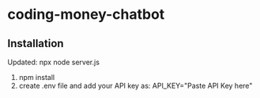 # coding-money-chatbot
## Installation

Updated: npx node server.js

1. npm install
2. create .env file and add your API key as:
     API_KEY="Paste API Key here"
